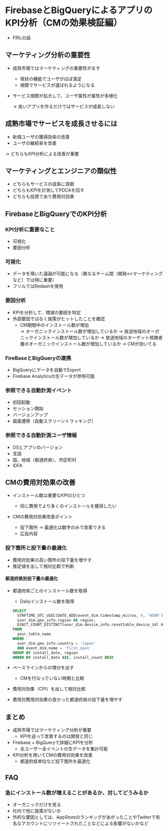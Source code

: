 #  FirebaseとBigQueryによるアプリのKPI分析（CMの効果検証編）

* FRILの話

## マーケティング分析の重要性
* 成熟市場ではマーケティングの重要性がます
  * 現状の機能でユーザがほぼ満足
  * 規模でサービスが選ばれるようになる
* サービス規模が拡大して、ユーザ属性が属性が多様化

  -> 良いアプリを作るだけではサービスが成長しない

##  成熟市場でサービスを成長させるには
* 新規ユーザの獲得効率の改善
* ユーザの継続率を改善

-> どちらもKPI分析による改善が重要

## マーケティングとエンジニアの類似性
  * どちらもサービスの成長に貢献
  * どちらもKPIを計測してPDCAを回す
  * どちらも投資であり費用対効果

## FirebaseとBigQueryでのKPI分析

### KPI分析に重要なこと
* 可視化
* 要因分析

### 可視化
  * データを用いた議論が可能になる（異なるチーム間（開発<->マーケティングなど）では特に重要）
  * フリルではRedashを使用

### 要因分析
* KPIを分析して、増減の要因を特定
* 外部要因ではなく施策がヒットしたことを確認
  * CM期間中のインストール数が増加  
    -> オーガニックインストール数が増加しているか
    -> 放送地域のオーガニックインストール数が増加しているか
    -> 放送地域のターゲット視聴者層のオーガニックインストール数が増加しているか
    -> CMが効いてる

### FireBaseとBigQueryの連携
* BigQueryにデータを自動でExport
* Firebase Analyticsの生データが参照可能

### 参照できる自動計測イベント
* 初回起動
* セッション開始
* バージョンアップ
* 画面遷移（自動スクリーントラッキング）

### 参照できる自動計測ユーザ情報
* OSとアプリのバージョン
* 言語
* 国、地域（都道府県）、市区町村
* IDFA

## CMの費用対効果の改善
* インストール数は重要なKPIのひとつ
  * 同じ費用でより多くのインストールを獲得したい

* CMの費用対効果改善ポイント
  * 投下箇所
    -> 最適化は数字のみで改善できる
  * 広告内容

### 投下箇所と投下量の最適化
* 費用対効果の高い箇所の投下量を増やす
* 推定値を出して相対比較で判断

#### 都道府県別投下量の最適化
* 都道府県ごとのインストール数を取得
  * Dailyインストール数を取得

  ```SQL
  SELECT
    STRFTIME_UTC_USEC(DATE_ADD(event_dim.timestamp_micros, 9, 'HOUR'), '%Y-%m-%d') AS install_date,
    user_dim.geo_info.region AS region,
    EXACT_COUNT_DISTINCT(user_dim.device_info.resettable_device_id) AS install_count
  FROM
    your_table_name
  WHERE
    user_dim.geo_info.country = 'Japan'
    AND event_dim.name = 'first_open'
  GROUP BY install_date, region
  ORDER BY install_date ASC, install_count DESC
  ```
* ベースラインからの増分を出す
  * CMを行なっていない時期と比較
* 費用対効果（CPI）を出して相対比較
* 費用対費用対効果の良かった都道府県の投下量を増やす

## まとめ
* 成熟市場ではマーケティング分析が重要
  * KPIを追って改善するのは開発と同じ
* Firebase + BigQueryで詳細にKPIを分析
  * 全ユーザー全イベントの生データを集計可能
* KPI分析を用いてCMの費用対効果を改善
  * 都道府県単位など投下箇所を最適化

## FAQ
### 急にインストール数が増えることがあるか、対してどうみるか
* オーガニックだけを見る
* 社内で他に施策がないか
* 外的な要因としては、AppStoreのランキングがあがったことやTwitterで有名なアカウントにリツイートされたことなどによる影響がないかなど
